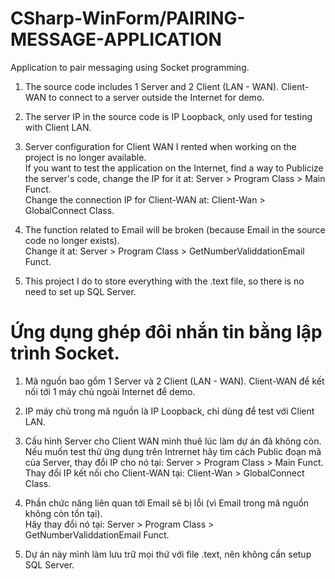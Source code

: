 CSharp-WinForm/PAIRING-MESSAGE-APPLICATION
=================================================
Application to pair messaging using Socket programming.

1. The source code includes 1 Server and 2 Client (LAN - WAN). Client-WAN to connect to a server outside the Internet for demo.

2. The server IP in the source code is IP Loopback, only used for testing with Client LAN.

3. Server configuration for Client WAN I rented when working on the project is no longer available.  
If you want to test the application on the Internet, find a way to Publicize the server's code, change the IP for it at: Server > Program Class > Main Funct.  
Change the connection IP for Client-WAN at: Client-Wan > GlobalConnect Class.

5. The function related to Email will be broken (because Email in the source code no longer exists).  
Change it at: Server > Program Class > GetNumberValiddationEmail Funct.

6. This project I do to store everything with the .text file, so there is no need to set up SQL Server.


Ứng dụng ghép đôi nhắn tin bằng lập trình Socket.
=================================================

1. Mã nguồn bao gồm 1 Server và 2 Client (LAN - WAN). Client-WAN để kết nối tới 1 máy chủ ngoài Internet để demo.

2. IP máy chủ trong mã nguồn là IP Loopback, chỉ dùng để test với Client LAN.

3. Cấu hình Server cho Client WAN mình thuê lúc làm dự án đã không còn.  
   Nếu muốn test thử ứng dụng trên Intrernet hãy tìm cách Public đoạn mã của Server, thay đổi IP cho nó tại: Server > Program Class > Main Funct.  
   Thay đổi IP kết nối cho Client-WAN tại: Client-Wan > GlobalConnect Class.

5. Phần chức năng liên quan tới Email sẽ bị lỗi (vì Email trong mã nguồn không còn tồn tại).  
   Hãy thay đổi nó tại: Server > Program Class > GetNumberValiddationEmail Funct.

6. Dự án này mình làm lưu trữ mọi thứ với file .text, nên không cần setup SQL Server.
